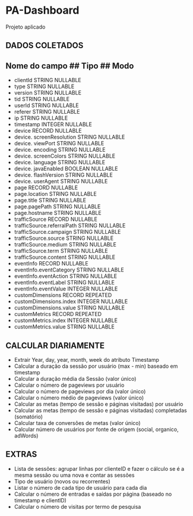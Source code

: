 # PA-Dashboard
Projeto aplicado 



## DADOS COLETADOS

## Nome do campo				  ## Tipo ## Modo

* clientId									  STRING	NULLABLE
* type										    STRING	NULLABLE
* version									    STRING	NULLABLE
* tid										  	  STRING	NULLABLE
* userId								  	  STRING	NULLABLE
* referer									    STRING	NULLABLE
* ip											    STRING	NULLABLE
* timestamp								    INTEGER	NULLABLE
* device									    RECORD	NULLABLE
* device. screenResolution	  STRING	NULLABLE
* device. viewPort					  STRING	NULLABLE
* device. encoding					  STRING	NULLABLE
* device. screenColors			  STRING	NULLABLE
* device. language					  STRING	NULLABLE
* device. javaEnabled			    BOOLEAN	NULLABLE
* device. flashVersion		  	STRING	NULLABLE
* device. userAgent					  STRING	NULLABLE
* page										    RECORD	NULLABLE
* page.location							  STRING	NULLABLE
* page.title								  STRING	NULLABLE
* page.pagePath						    STRING	NULLABLE
* page.hostname						    STRING	NULLABLE
* trafficSource							  RECORD	NULLABLE
* trafficSource.referralPath  STRING	NULLABLE
* trafficSource.campaign			STRING	NULLABLE
* trafficSource.source				STRING	NULLABLE
* trafficSource.medium				STRING	NULLABLE
* trafficSource.term					STRING	NULLABLE
* trafficSource.content			  STRING	NULLABLE
* eventInfo								    RECORD	NULLABLE
* eventInfo.eventCategory		  STRING	NULLABLE
* eventInfo.eventAction			  STRING	NULLABLE
* eventInfo.eventLabel				STRING	NULLABLE
* eventInfo.eventValue				INTEGER	NULLABLE
* customDimensions					  RECORD	REPEATED
* customDimensions.index		  INTEGER	NULLABLE
* customDimensions.value	  	STRING	NULLABLE
* customMetrics						    RECORD	REPEATED
* customMetrics.index				  INTEGER	NULLABLE
* customMetrics.value				  STRING	NULLABLE



## CALCULAR DIARIAMENTE

* Extrair Year, day, year, month, week do atributo Timestamp
* Calcular a duração da sessão por usuário (max - min) baseado em timestamp
* Calcular a duração média da Sessão (valor único)
* Calcular o número de pageviews por usuário 
* Calcular o número de pageviews por dia (valor único)
* Calcular o número médio de pageviews (valor único)
* Calcular as metas (tempo de sessão e páginas visitadas) por usuário
* Calcular as metas (tempo de sessão e páginas visitadas) completadas (somatório)
* Calcular taxa de conversões de metas (valor único)
* Calcular número de usuários por fonte de origem (social, organico, adWords)


## EXTRAS

* Lista de sessões: agrupar linhas por clienteID e fazer o cálculo se é a mesma sessão ou uma nova e contar as sessões
* Tipo de usuário (novos ou recorrentes)
* Listar o número de cada tipo de usuário para cada dia
* Calcular o número de entradas e saídas por página (baseado no timestamp e clientID)
* Calcular o número de visitas por termo de pesquisa
